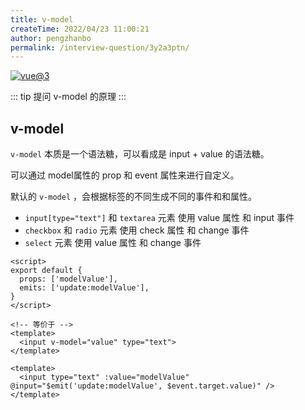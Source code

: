 ```yaml
---
title: v-model
createTime: 2022/04/23 11:00:21
author: pengzhanbo
permalink: /interview-question/3y2a3ptn/
---
```


[![vue@3](https://img.shields.io/badge/vue-%403-brightgreen)](https://staging-cn.vuejs.org/)

::: tip 提问
v-model 的原理
:::

## v-model

`v-model` 本质是一个语法糖，可以看成是 input + value 的语法糖。

可以通过 model属性的 prop 和 event 属性来进行自定义。

默认的 `v-model` ，会根据标签的不同生成不同的事件和和属性。

- `input[type="text"]` 和 `textarea` 元素 使用 value 属性 和 input 事件
- `checkbox` 和 `radio` 元素 使用 check 属性 和 change 事件
- `select` 元素 使用 value 属性 和 change 事件

```vue
<script>
export default {
  props: ['modelValue'],
  emits: ['update:modelValue'],
}
</script>

<!-- 等价于 -->
<template>
  <input v-model="value" type="text">
</template>

<template>
  <input type="text" :value="modelValue" @input="$emit('update:modelValue', $event.target.value)" />
</template>
```
